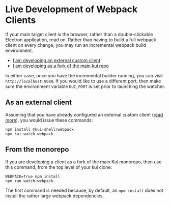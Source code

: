 # Live Development of Webpack Clients

If your main target client is the browser, rather than a
double-clickable Electron application, read on. Rather than having to
build a full webpack client on every change, you may run an
incremental webpack build environment.

- [I am developing an external custom client](#as-an-external-client)
- [I am developing as a fork of the main kui repo](#from-the-monorepo)

In either case, once you have the incremental builder running, you can
visit `http://localhost:9080`. If you would like to use a different
port, then make sure the environment variable `KUI_PORT` is set prior
to launching the watcher.

## As an external client

Assuming that you have already configured an external custom client
([read more](custom-clients.md#developing-a-client-externally)), you
would issue these commands:

```
npm install @kui-shell/webpack
npx kui-watch-webpack
```

## From the monorepo

If you are developing a client as a fork of the main Kui monorepo,
then use this command, from the top level of your kui clone:

```
WEBPACK=true npm install
npm run watch:webpack
```

The first command is needed because, by default, an `npm install` does
not install the rather large webpack dependencies.
